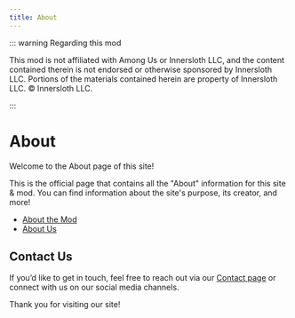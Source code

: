 ```yaml
---
title: About
---
```

::: warning Regarding this mod

This mod is not affiliated with Among Us or Innersloth LLC, and the content contained therein is not endorsed or otherwise sponsored by Innersloth LLC. Portions of the materials contained herein are property of Innersloth LLC. © Innersloth LLC.

:::

# About

Welcome to the About page of this site!

This is the official page that contains all the "About" information for this site & mod. You can find information about the site's purpose, its creator, and more!

- [About the Mod](/abouts/about/abouttheMod.html)
- [About Us](/abouts/about/aboutUs.html)

## Contact Us

If you’d like to get in touch, feel free to reach out via our [Contact page](/contact.html) or connect with us on our social media channels.

Thank you for visiting our site!
